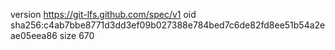 version https://git-lfs.github.com/spec/v1
oid sha256:c4ab7bbe8771d3dd3ef09b027388e784bed7c6de82fd8ee51b54a2eae05eea86
size 670
